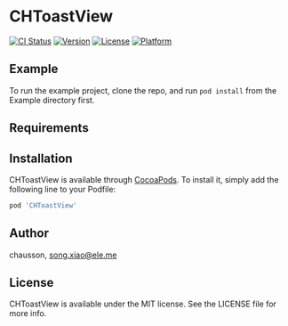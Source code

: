 # CHToastView

[![CI Status](https://img.shields.io/travis/chausson/CHToastView.svg?style=flat)](https://travis-ci.org/chausson/CHToastView)
[![Version](https://img.shields.io/cocoapods/v/CHToastView.svg?style=flat)](https://cocoapods.org/pods/CHToastView)
[![License](https://img.shields.io/cocoapods/l/CHToastView.svg?style=flat)](https://cocoapods.org/pods/CHToastView)
[![Platform](https://img.shields.io/cocoapods/p/CHToastView.svg?style=flat)](https://cocoapods.org/pods/CHToastView)

## Example

To run the example project, clone the repo, and run `pod install` from the Example directory first.

## Requirements

## Installation

CHToastView is available through [CocoaPods](https://cocoapods.org). To install
it, simply add the following line to your Podfile:

```ruby
pod 'CHToastView'
```

## Author

chausson, song.xiao@ele.me

## License

CHToastView is available under the MIT license. See the LICENSE file for more info.
